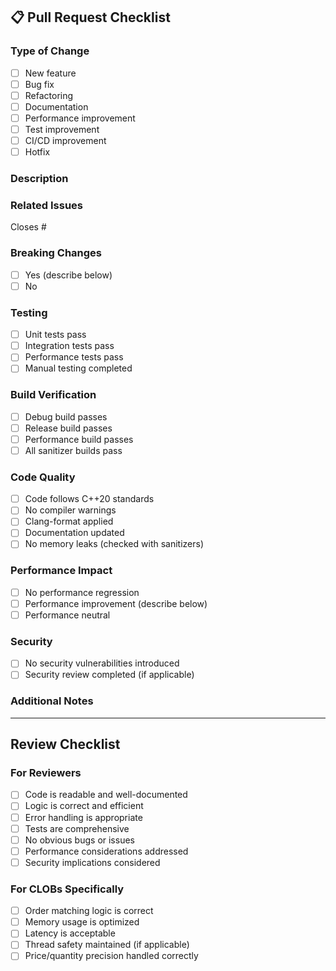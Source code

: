 ## 📋 Pull Request Checklist

### Type of Change

- [ ] New feature
- [ ] Bug fix
- [ ] Refactoring
- [ ] Documentation
- [ ] Performance improvement
- [ ] Test improvement
- [ ] CI/CD improvement
- [ ] Hotfix

### Description
<!-- Describe your changes in detail -->

### Related Issues
<!-- Link to any related issues -->
Closes #

### Breaking Changes

- [ ] Yes (describe below)
- [ ] No

<!-- If yes, describe the breaking changes -->

### Testing

- [ ] Unit tests pass
- [ ] Integration tests pass
- [ ] Performance tests pass
- [ ] Manual testing completed

### Build Verification

- [ ] Debug build passes
- [ ] Release build passes
- [ ] Performance build passes
- [ ] All sanitizer builds pass

### Code Quality

- [ ] Code follows C++20 standards
- [ ] No compiler warnings
- [ ] Clang-format applied
- [ ] Documentation updated
- [ ] No memory leaks (checked with sanitizers)

### Performance Impact

- [ ] No performance regression
- [ ] Performance improvement (describe below)
- [ ] Performance neutral

<!-- If performance improvement, describe the changes -->

### Security

- [ ] No security vulnerabilities introduced
- [ ] Security review completed (if applicable)

### Additional Notes
<!-- Any additional information -->

---

## Review Checklist

### For Reviewers

- [ ] Code is readable and well-documented
- [ ] Logic is correct and efficient
- [ ] Error handling is appropriate
- [ ] Tests are comprehensive
- [ ] No obvious bugs or issues
- [ ] Performance considerations addressed
- [ ] Security implications considered

### For CLOBs Specifically

- [ ] Order matching logic is correct
- [ ] Memory usage is optimized
- [ ] Latency is acceptable
- [ ] Thread safety maintained (if applicable)
- [ ] Price/quantity precision handled correctly 